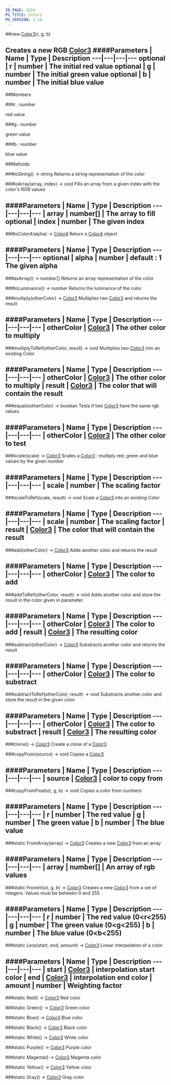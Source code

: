```yaml
---
ID_PAGE: 3324
PG_TITLE: Color3
PG_VERSION: 1.14
---
```

##new [Color3](page.php?p=3324)(r, g, b)

Creates a new RGB [Color3](page.php?p=3324)
####Parameters
 | Name | Type | Description
---|---|---|---
optional | r | number | The initial red value
optional | g | number | The initial green value
optional | b | number | The initial blue value
---

##Members

###r : number


red value

###g : number


green value

###b : number


blue value



##Methods

###toString() &rarr; string
Returns a string representation of the color


###toArray(array, index) &rarr; void
Fills an array from a given index with the color's RGB values

####Parameters
 | Name | Type | Description
---|---|---|---
 | array | number[] | The array to fill
optional | index | number | The given index
---

###toColor4(alpha) &rarr; [Color4](page.php?p=3325)
Return a [Color4](page.php?p=3325) object

####Parameters
 | Name | Type | Description
---|---|---|---
optional | alpha | number | default : 1 The given alpha
---

###asArray() &rarr; number[]
Returns an array representation of the color


###toLuminance() &rarr; number
Returns the luminance of the color


###multiply(otherColor) &rarr; [Color3](page.php?p=3324)
Multiplies two [Color3](page.php?p=3324) and returns the result

####Parameters
 | Name | Type | Description
---|---|---|---
 | otherColor | [Color3](page.php?p=3324) | The other color to multiply
---

###multiplyToRef(otherColor, result) &rarr; void
Multiplies two [Color3](page.php?p=3324) into an existing Color

####Parameters
 | Name | Type | Description
---|---|---|---
 | otherColor | [Color3](page.php?p=3324) | The other color to multiply
 | result | [Color3](page.php?p=3324) | The color that will contain the result
---

###equals(otherColor) &rarr; boolean
Tests if two [Color3](page.php?p=3324) have the same rgb values

####Parameters
 | Name | Type | Description
---|---|---|---
 | otherColor | [Color3](page.php?p=3324) | The other color to test
---

###scale(scale) &rarr; [Color3](page.php?p=3324)
Scales a [Color3](page.php?p=3324) : multiply red, green and blue values by the given number

####Parameters
 | Name | Type | Description
---|---|---|---
 | scale | number | The scaling factor
---

###scaleToRef(scale, result) &rarr; void
Scale a [Color3](page.php?p=3324) into an existing Color

####Parameters
 | Name | Type | Description
---|---|---|---
 | scale | number | The scaling factor
 | result | [Color3](page.php?p=3324) | The color that will contain the result
---

###add(otherColor) &rarr; [Color3](page.php?p=3324)
Adds another color and returns the result

####Parameters
 | Name | Type | Description
---|---|---|---
 | otherColor | [Color3](page.php?p=3324) | The color to add
---

###addToRef(otherColor, result) &rarr; void
Adds another color and store the result in the color given in parameter

####Parameters
 | Name | Type | Description
---|---|---|---
 | otherColor | [Color3](page.php?p=3324) | The color to add
 | result | [Color3](page.php?p=3324) | The resulting color
---

###subtract(otherColor) &rarr; [Color3](page.php?p=3324)
Substracts another color and returns the result

####Parameters
 | Name | Type | Description
---|---|---|---
 | otherColor | [Color3](page.php?p=3324) | The color to substract
---

###subtractToRef(otherColor, result) &rarr; void
Substracts another color and store the result in the given color

####Parameters
 | Name | Type | Description
---|---|---|---
 | otherColor | [Color3](page.php?p=3324) | The color to substract
 | result | [Color3](page.php?p=3324) | The resulting color
---

###clone() &rarr; [Color3](page.php?p=3324)
Create a clone of a [Color3](page.php?p=3324)


###copyFrom(source) &rarr; void
Copies a [Color3](page.php?p=3324)

####Parameters
 | Name | Type | Description
---|---|---|---
 | source | [Color3](page.php?p=3324) | color to copy from
---

###copyFromFloats(r, g, b) &rarr; void
Copies a color from numbers

####Parameters
 | Name | Type | Description
---|---|---|---
 | r | number | The red value
 | g | number | The green value
 | b | number | The blue value
---

###static FromArray(array) &rarr; [Color3](page.php?p=3324)
Creates a new [Color3](page.php?p=3324) from an array

####Parameters
 | Name | Type | Description
---|---|---|---
 | array | number[] | An array of rgb values
---

###static FromInts(r, g, b) &rarr; [Color3](page.php?p=3324)
Creates a new [Color3](page.php?p=3324) from a set of integers. Values must be between 0 and 255

####Parameters
 | Name | Type | Description
---|---|---|---
 | r | number | The red value (0&lt;r&lt;255)
 | g | number | The green value (0&lt;g&lt;255)
 | b | number | The blue value (0&lt;b&lt;255)
---

###static Lerp(start, end, amount) &rarr; [Color3](page.php?p=3324)
Linear interpolation of a color

####Parameters
 | Name | Type | Description
---|---|---|---
 | start | [Color3](page.php?p=3324) | interpolation start color
 | end | [Color3](page.php?p=3324) | interpolation end color
 | amount | number | Weighting factor
---

###static Red() &rarr; [Color3](page.php?p=3324)
Red color


###static Green() &rarr; [Color3](page.php?p=3324)
Green color


###static Blue() &rarr; [Color3](page.php?p=3324)
Blue color


###static Black() &rarr; [Color3](page.php?p=3324)
Black color


###static White() &rarr; [Color3](page.php?p=3324)
White color


###static Purple() &rarr; [Color3](page.php?p=3324)
Purple color


###static Magenta() &rarr; [Color3](page.php?p=3324)
Magenta color


###static Yellow() &rarr; [Color3](page.php?p=3324)
Yellow color


###static Gray() &rarr; [Color3](page.php?p=3324)
Gray color

